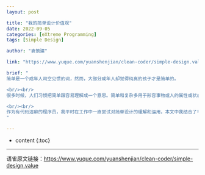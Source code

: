 ```yaml
---
layout: post

title: "我的简单设计价值观"
date: 2022-09-05
categories: [eXtreme Programming]
tags: [Simple Design]

author: "袁慎建"

link: "https://www.yuque.com/yuanshenjian/clean-coder/simple-design.value"

brief: "
简单是一个成年人司空见惯的词，然而，大部分成年人却觉得纯真的孩子才是简单的。

<br/><br/>
很多时候，人们习惯把简单跟容易理解成一个意思。简单和复杂多用于形容事物或人的属性或状态，容易和困难一般形容达到某种目标的过程。生活中经常听到这样的感慨：「人活简单点真难啊！」、「系统一不小心就搞复杂了」。这些感慨背后流露出一种心愿 -- 保持简单。

<br/><br/>
作为有代码洁癖的程序员，我平时在工作中一直尝试对简单设计的理解和运用，本文中我结合了平时的敏捷工作来思考简单设计背后的价值观。
"

---
```


* content
{:toc}

---

语雀原文链接：<https://www.yuque.com/yuanshenjian/clean-coder/simple-design.value>





